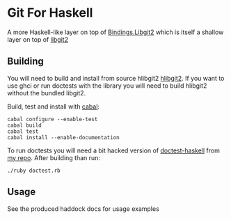 Git For Haskell
===============

A more Haskell-like layer on top of [Bindings.Libgit2](https://github.com/sakari/hlibgit2) which is itself a shallow layer on top of [libgit2](https://github.com/libgit2/libgit2)

Building
--------

You will need to build and install from source hlibgit2 [hlibgit2](https://github.com/sakari/hlibgit2). If you want to use ghci or run doctests with the library you will need to build hlibgit2 without the bundled libgit2. 

Build, test and install with [cabal](http://www.haskell.org/cabal/):

    cabal configure --enable-test
    cabal build
    cabal test
    cabal install --enable-documentation

To run doctests you will need a bit hacked version of [doctest-haskell](https://github.com/sol/doctest-haskell.git) from [my repo](https://github.com/sakari/doctest-haskell/tree/sakari%2Fcombine-examples-for-doc-node). After building than run:

    ./ruby doctest.rb

Usage
-----

See the produced haddock docs for usage examples
